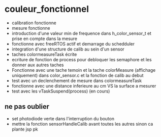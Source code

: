 # couleur_fonctionnel
- calibration fonctionne
- mesure fonctionne
- introduction d'une valeur min de frequence dans h_color_sensor_t et prise en compte dans la mesure
- fonctionne avec freeRTOS actif et demarrage du schedduler
- integration d'une structure de calib au sein d'un sensor
- taches colormeasureTask écrite
- ecriture de fonction de process pour debloquer les semaphore et les donner aux autres taches
- Fonctionne avec une tache temoin et la tache colorMeasure (affichage uniquement) dans color_sensor.c et la fonction de calib au debut
- test avec un declenchement de mesure dans colormeasureTask 
- fonctionne avec une distance inferieure au cm VS la surface a mesurer
- test avec les vTaskSuspend(process) (en cours)

## ne pas oublier 
- set photodiode verte dans l'interruption du bouton
- mettre la fonction sensorHandleCalib avant toutes les autres sinon ca plante jsp pk
